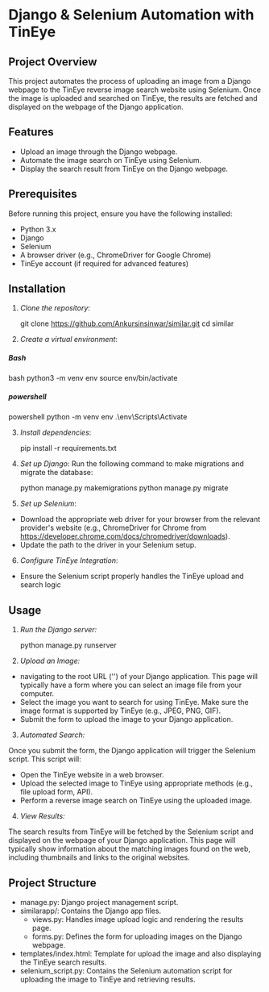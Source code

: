 # Django & Selenium Automation with TinEye

## Project Overview
This project automates the process of uploading an image from a Django webpage to the TinEye reverse image search website using Selenium. Once the image is uploaded and searched on TinEye, the results are fetched and displayed on the webpage of the Django application.

## Features
- Upload an image through the Django webpage.
- Automate the image search on TinEye using Selenium.
- Display the search result from TinEye on the Django webpage.

## Prerequisites
Before running this project, ensure you have the following installed:
- Python 3.x
- Django
- Selenium
- A browser driver (e.g., ChromeDriver for Google Chrome)
- TinEye account (if required for advanced features)

## Installation

1. *Clone the repository*:
   
    git clone https://github.com/Ankursinsinwar/similar.git
    cd similar
   
2. *Create a virtual environment*:
##### Bash
   bash
   python3 -m venv env
  source env/bin/activate



##### powershell
  powershell
    python -m venv env
   .\env\Scripts\Activate

3. *Install dependencies*:
   
   pip install -r requirements.txt
   

4. *Set up Django*: Run the following command to make migrations and migrate the database:
   
   python manage.py makemigrations
   python manage.py migrate
   
5. *Set up Selenium*:
- Download the appropriate web driver for your browser from the relevant provider's website (e.g., ChromeDriver for Chrome from https://developer.chrome.com/docs/chromedriver/downloads).
- Update the path to the driver in your Selenium setup.

6. *Configure TinEye Integration*:
- Ensure the Selenium script properly handles the TinEye upload and search logic

## Usage

1. *Run the Django server:*

   
   python manage.py runserver
   

2. *Upload an Image:*

* navigating to the root URL ('') of your Django application. This page will typically have a form where you can select an image file from your computer.
* Select the image you want to search for using TinEye. Make sure the image format is supported by TinEye (e.g., JPEG, PNG, GIF).
* Submit the form to upload the image to your Django application.

3. *Automated Search:*

Once you submit the form, the Django application will trigger the Selenium script. This script will:

  * Open the TinEye website in a web browser.
  * Upload the selected image to TinEye using appropriate methods (e.g., file upload form, API).
  * Perform a reverse image search on TinEye using the uploaded image.

4. *View Results:*

The search results from TinEye will be fetched by the Selenium script and displayed on the webpage of your Django application. This page will typically show information about the matching images found on the web, including thumbnails and links to the original websites.

## Project Structure

* manage.py: Django project management script.
* similarapp/: Contains the Django app files.
    * views.py: Handles image upload logic and rendering the results page.
    * forms.py: Defines the form for uploading images on the Django webpage.
* templates/index.html: Template for upload the image and also displaying the TinEye search results.
* selenium_script.py: Contains the Selenium automation script for uploading the image to TinEye and retrieving results.
